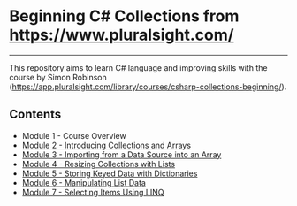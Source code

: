 # Beginning C# Collections from https://www.pluralsight.com/

------

This repository aims to learn C# language and improving skills with the course by Simon Robinson (https://app.pluralsight.com/library/courses/csharp-collections-beginning/).

## Contents

- Module 1 - Course Overview
- [Module 2 - Introducing Collections and Arrays](module_02)
- [Module 3 - Importing from a Data Source into an Array](module_03)
- [Module 4 - Resizing Collections with Lists](module_04)
- [Module 5 - Storing Keyed Data with Dictionaries](module_05)
- [Module 6 - Manipulating List Data](module_06)
- [Module 7 - Selecting Items Using LINQ](module_07)
